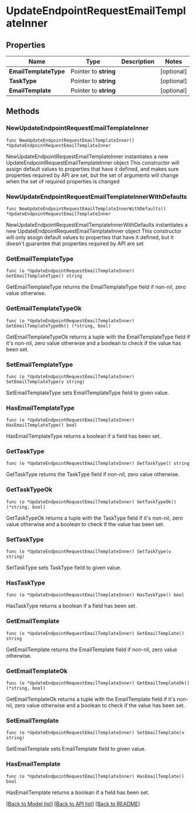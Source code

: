# UpdateEndpointRequestEmailTemplateInner

## Properties

Name | Type | Description | Notes
------------ | ------------- | ------------- | -------------
**EmailTemplateType** | Pointer to **string** |  | [optional] 
**TaskType** | Pointer to **string** |  | [optional] 
**EmailTemplate** | Pointer to **string** |  | [optional] 

## Methods

### NewUpdateEndpointRequestEmailTemplateInner

`func NewUpdateEndpointRequestEmailTemplateInner() *UpdateEndpointRequestEmailTemplateInner`

NewUpdateEndpointRequestEmailTemplateInner instantiates a new UpdateEndpointRequestEmailTemplateInner object
This constructor will assign default values to properties that have it defined,
and makes sure properties required by API are set, but the set of arguments
will change when the set of required properties is changed

### NewUpdateEndpointRequestEmailTemplateInnerWithDefaults

`func NewUpdateEndpointRequestEmailTemplateInnerWithDefaults() *UpdateEndpointRequestEmailTemplateInner`

NewUpdateEndpointRequestEmailTemplateInnerWithDefaults instantiates a new UpdateEndpointRequestEmailTemplateInner object
This constructor will only assign default values to properties that have it defined,
but it doesn't guarantee that properties required by API are set

### GetEmailTemplateType

`func (o *UpdateEndpointRequestEmailTemplateInner) GetEmailTemplateType() string`

GetEmailTemplateType returns the EmailTemplateType field if non-nil, zero value otherwise.

### GetEmailTemplateTypeOk

`func (o *UpdateEndpointRequestEmailTemplateInner) GetEmailTemplateTypeOk() (*string, bool)`

GetEmailTemplateTypeOk returns a tuple with the EmailTemplateType field if it's non-nil, zero value otherwise
and a boolean to check if the value has been set.

### SetEmailTemplateType

`func (o *UpdateEndpointRequestEmailTemplateInner) SetEmailTemplateType(v string)`

SetEmailTemplateType sets EmailTemplateType field to given value.

### HasEmailTemplateType

`func (o *UpdateEndpointRequestEmailTemplateInner) HasEmailTemplateType() bool`

HasEmailTemplateType returns a boolean if a field has been set.

### GetTaskType

`func (o *UpdateEndpointRequestEmailTemplateInner) GetTaskType() string`

GetTaskType returns the TaskType field if non-nil, zero value otherwise.

### GetTaskTypeOk

`func (o *UpdateEndpointRequestEmailTemplateInner) GetTaskTypeOk() (*string, bool)`

GetTaskTypeOk returns a tuple with the TaskType field if it's non-nil, zero value otherwise
and a boolean to check if the value has been set.

### SetTaskType

`func (o *UpdateEndpointRequestEmailTemplateInner) SetTaskType(v string)`

SetTaskType sets TaskType field to given value.

### HasTaskType

`func (o *UpdateEndpointRequestEmailTemplateInner) HasTaskType() bool`

HasTaskType returns a boolean if a field has been set.

### GetEmailTemplate

`func (o *UpdateEndpointRequestEmailTemplateInner) GetEmailTemplate() string`

GetEmailTemplate returns the EmailTemplate field if non-nil, zero value otherwise.

### GetEmailTemplateOk

`func (o *UpdateEndpointRequestEmailTemplateInner) GetEmailTemplateOk() (*string, bool)`

GetEmailTemplateOk returns a tuple with the EmailTemplate field if it's non-nil, zero value otherwise
and a boolean to check if the value has been set.

### SetEmailTemplate

`func (o *UpdateEndpointRequestEmailTemplateInner) SetEmailTemplate(v string)`

SetEmailTemplate sets EmailTemplate field to given value.

### HasEmailTemplate

`func (o *UpdateEndpointRequestEmailTemplateInner) HasEmailTemplate() bool`

HasEmailTemplate returns a boolean if a field has been set.


[[Back to Model list]](../README.md#documentation-for-models) [[Back to API list]](../README.md#documentation-for-api-endpoints) [[Back to README]](../README.md)


